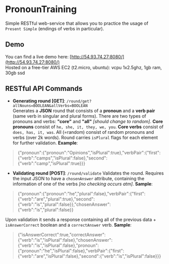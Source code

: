 # PronounTraining
Simple RESTful web-service that allows you to practice the usage of `Present Simple` (endings of verbs in particular). 

## Demo
You can find a live demo here: [http://54.93.74.27:8080/](http://54.93.74.27:8080/)  
Hosted on a free-tier AWS EC2 (t2.micro, ubuntu): vcpu 1x2.5ghz, 1gb ram, 30gb ssd 

## RESTful API Commands
* **Generating round [GET]**: `/round/get?allNouns=BOOLEAN&allVerbs=BOOLEAN`  
Generates a **JSON** round that consists of a **pronoun** and a **verb pair** (same verb in singular and plural forms).
There are two types of pronouns and verbs: **"core"** and **"all"** *[should change to random]*. **Core pronouns** consist of `he, she, it, they, we, you`. **Core verbs** consist of `does, has, it, was`. All (=random) consist of random pronouns and verbs (over 2k words). Round carries `isPlural` flags for each element for further validation. **Example**:
> {"pronoun":{"pronoun":"Opinions","isPlural":true},"verbPair":{"first":{"verb":"camps","isPlural":false},"second":{"verb":"camp","isPlural":true}}}

* **Validating round [POST]**: `/round/validate` 
Validates the round. Requires the input JSON to have a `chosenAnswer` attribute, containing the information of one of the verbs *[no checking occurs atm]*. **Sample**:  
> {"pronoun":{"pronoun":"he","plural":false},"verbPair":{"first":{"verb":"are","plural":true},"second":{"verb":"is","plural":false}},"chosenAnswer":{"verb":"is","plural":false}}  

   Upon validation it sends a response containing all of the previous data + `isAnswerCorrect` boolean and a `correctAnswer` verb. **Sample**:  
> {"isAnswerCorrect":true,"correctAnswer":{"verb":"is","isPlural":false},"chosenAnswer":{"verb":"is","isPlural":false},"pronoun":{"pronoun":"he","isPlural":false},"verbPair":{"first":{"verb":"are","isPlural":false},"second":{"verb":"is","isPlural":false}}}
